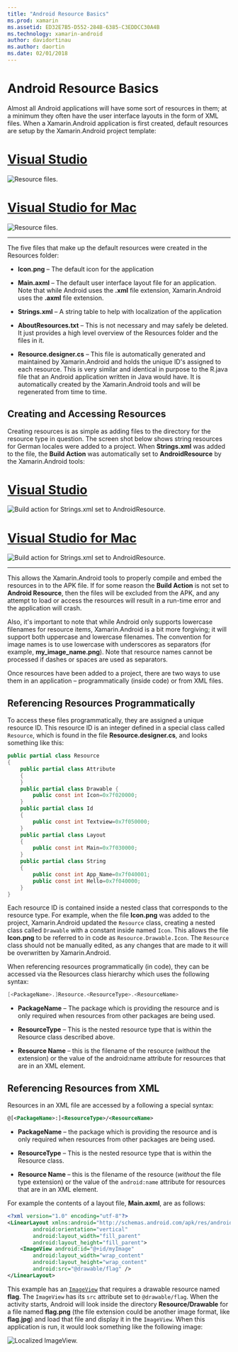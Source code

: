 ```yaml
---
title: "Android Resource Basics"
ms.prod: xamarin
ms.assetid: ED32E7B5-D552-284B-6385-C3EDDCC30A4B
ms.technology: xamarin-android
author: davidortinau
ms.author: daortin
ms.date: 02/01/2018
---
```


# Android Resource Basics

Almost all Android applications will have some sort of resources in
them; at a minimum they often have the user interface layouts in the
form of XML files. When a Xamarin.Android application is first created,
default resources are setup by the Xamarin.Android project template:

# [Visual Studio](#tab/windows)

![Resource files.](android-resource-basics-images/01-resource-files-vs.png)

# [Visual Studio for Mac](#tab/macos)

![Resource files.](android-resource-basics-images/01-resource-files-xs.png)

-----

The five files that make up the default resources were created in the
Resources folder:

- **Icon.png** &ndash; The default icon for the application

- **Main.axml** &ndash; The default user interface layout file for an
   application. Note that while Android uses the **.xml** file
   extension, Xamarin.Android uses the **.axml** file extension.

- **Strings.xml** &ndash; A string table to help with localization of
   the application

- **AboutResources.txt** &ndash; This is not necessary and may safely
   be deleted. It just provides a high level overview of the Resources
   folder and the files in it.

- **Resource.designer.cs** &ndash; This file is automatically
   generated and maintained by Xamarin.Android and holds the unique
   ID's assigned to each resource. This is very similar and identical
   in purpose to the R.java file that an Android application written in
   Java would have. It is automatically created by the Xamarin.Android
   tools and will be regenerated from time to time.

## Creating and Accessing Resources

Creating resources is as simple as adding files to the directory for
the resource type in question. The screen shot below shows string
resources for German locales were added to a project. When
**Strings.xml** was added to the file, the **Build Action** was
automatically set to **AndroidResource** by the Xamarin.Android tools:

# [Visual Studio](#tab/windows)

![Build action for Strings.xml set to AndroidResource.](android-resource-basics-images/02-build-action-vs.png)

# [Visual Studio for Mac](#tab/macos)

![Build action for Strings.xml set to AndroidResource.](android-resource-basics-images/02-build-action-xs.png)

-----

This allows the Xamarin.Android tools to properly compile and embed the
resources in to the APK file. If for some reason the **Build Action**
is not set to **Android Resource**, then the files will be excluded
from the APK, and any attempt to load or access the resources will
result in a run-time error and the application will crash.

Also, it's important to note that while Android only supports lowercase
filenames for resource items, Xamarin.Android is a bit more forgiving;
it will support both uppercase and lowercase filenames. The convention
for image names is to use lowercase with underscores as separators (for
example, **my\_image\_name.png**). Note that resource names cannot be
processed if dashes or spaces are used as separators.

Once resources have been added to a project, there are two ways to use
them in an application &ndash; programmatically (inside code) or from
XML files.

## Referencing Resources Programmatically

To access these files programmatically, they are assigned a unique
resource ID. This resource ID is an integer defined in a special class
called `Resource`, which is found in the file **Resource.designer.cs**,
and looks something like this:

```csharp
public partial class Resource
{
    public partial class Attribute
    {
    }
    public partial class Drawable {
        public const int Icon=0x7f020000;
    }
    public partial class Id
    {
        public const int Textview=0x7f050000;
    }
    public partial class Layout
    {
        public const int Main=0x7f030000;
    }
    public partial class String
    {
        public const int App_Name=0x7f040001;
        public const int Hello=0x7f040000;
    }
}
```

Each resource ID is contained inside a nested class that corresponds to
the resource type. For example, when the file **Icon.png** was added to
the project, Xamarin.Android updated the `Resource` class, creating a
nested class called `Drawable` with a constant inside named `Icon`.
This allows the file **Icon.png** to be referred to in code as
`Resource.Drawable.Icon`. The `Resource` class should not be manually
edited, as any changes that are made to it will be overwritten by
Xamarin.Android.

When referencing resources programmatically (in code), they can be
accessed via the Resources class hierarchy which uses the following
syntax:

```csharp
[<PackageName>.]Resource.<ResourceType>.<ResourceName>
```

- **PackageName** &ndash; The package which is providing the resource
   and is only required when resources from other packages are being
   used.

- **ResourceType** &ndash; This is the nested resource type that is
   within the Resource class described above.

- **Resource Name** &ndash; this is the filename of the resource
   (without the extension) or the value of the android:name attribute
   for resources that are in an XML element.

## Referencing Resources from XML

Resources in an XML file are accessed by a following a special syntax:

```xml
@[<PackageName>:]<ResourceType>/<ResourceName>
```

- **PackageName** &ndash; the package which is providing the resource
   and is only required when resources from other packages are being
   used.

- **ResourceType** &ndash; This is the nested resource type that is
   within the Resource class.

- **Resource Name** &ndash; this is the filename of the resource
   (*without* the file type extension) or the value of the
   `android:name` attribute for resources that are in an XML element.

For example the contents of a layout file, **Main.axml**, are as
follows:

```xml
<?xml version="1.0" encoding="utf-8"?>
<LinearLayout xmlns:android="http://schemas.android.com/apk/res/android"
        android:orientation="vertical"
        android:layout_width="fill_parent"
        android:layout_height="fill_parent">
    <ImageView android:id="@+id/myImage"
        android:layout_width="wrap_content"
        android:layout_height="wrap_content"
        android:src="@drawable/flag" />
</LinearLayout>
```

This example has an
[`ImageView`](https://github.com/xamarin/recipes/tree/master/Recipes/android/controls/imageview) that requires a
drawable resource named **flag**. The `ImageView` has its `src`
attribute set to `@drawable/flag`. When the activity starts, Android
will look inside the directory **Resource/Drawable** for a file named
**flag.png** (the file extension could be another image format, like
**flag.jpg**) and load that file and display it in the `ImageView`.
When this application is run, it would look something like the
following image:

![Localized ImageView.](android-resource-basics-images/03-localized-screenshot.png)
